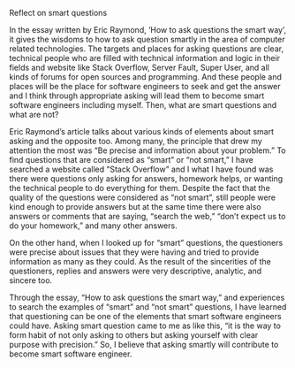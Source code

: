 
Reflect on smart questions

In the essay written by Eric Raymond, ‘How to ask questions the smart way’, it gives the wisdoms to how to ask question smartly in the area of computer related technologies. The targets and places for asking questions are clear, technical people who are filled with technical information and logic in their fields and website like Stack Overflow, Server Fault, Super User, and all kinds of forums for open sources and programming. And these people and places will be the place for software engineers to seek and get the answer and I think through appropriate asking will lead them to become smart software engineers including myself. Then, what are smart questions and what are not?

Eric Raymond’s article talks about various kinds of elements about smart asking and the opposite too.  Among many, the principle that drew my attention the most was “Be precise and information about your problem.” To find questions that are considered as “smart” or “not smart,” I have searched a website called “Stack Overflow” and I what I have found was there were questions only asking for answers, homework helps, or wanting the technical people to do everything for them. Despite the fact that the quality of the questions were considered as “not smart”, still people were kind enough to provide answers but at the same time there were also answers or comments that are saying, “search the web,” “don’t expect us to do your homework,” and many other answers.

On the other hand, when I looked up for “smart” questions, the questioners were precise about issues that they were having and tried to provide information as many as they could. As the result of the sincerities of the questioners, replies and answers were very descriptive, analytic, and sincere too.

Through the essay, “How to ask questions the smart way,” and experiences to search the examples of “smart” and “not smart” questions, I have learned that questioning can be one of the elements that smart software engineers could have. Asking smart question came to me as like this, “it is the way to form habit of not only asking to others but asking yourself with clear purpose with precision.” So, I believe that asking smartly will contribute to become smart software engineer.
